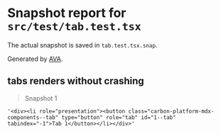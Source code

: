 # Snapshot report for `src/test/tab.test.tsx`

The actual snapshot is saved in `tab.test.tsx.snap`.

Generated by [AVA](https://avajs.dev).

## tabs renders without crashing

> Snapshot 1

    '<div><li role="presentation"><button class="carbon-platform-mdx-components--tab" type="button" role="tab" id="1--tab" tabindex="-1">Tab 1</button></li></div>'
